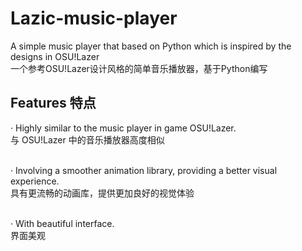 # Lazic-music-player
A simple music player that based on Python which is inspired by the designs in OSU!Lazer<br>
一个参考OSU!Lazer设计风格的简单音乐播放器，基于Python编写

## Features 特点
· Highly similar to the music player in game OSU!Lazer. <br>
  与 OSU!Lazer 中的音乐播放器高度相似 <br><br>

· Involving a smoother animation library, providing a better visual experience. <br>
  具有更流畅的动画库，提供更加良好的视觉体验 <br><br>

· With beautiful interface. <br>
  界面美观 <br><br>



